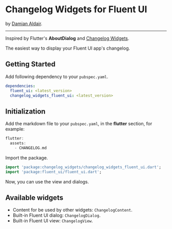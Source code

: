 # Changelog Widgets for Fluent UI

by [Damian Aldair](https://damianaldair.github.io).

---

Inspired by Flutter's **AboutDialog** and [Changelog Widgets](https://pub.dev/packages/changelog_widgets).

The easiest way to display your Fluent UI app's changelog.


## Getting Started

Add following dependency to your `pubspec.yaml`.

```yaml
dependencies:
  fluent_ui: <latest_version>
  changelog_widgets_fluent_ui: <latest_version>
```


## Initialization

Add the markdown file to your `pubspec.yaml`, in the **flutter** section, for example:

```dart
flutter:
  assets:
    - CHANGELOG.md
```

Import the package.
```dart
import 'package:changelog_widgets/changelog_widgets_fluent_ui.dart';
import 'package:fluent_ui/fluent_ui.dart';
```

Now, you can use the view and dialogs.

## Available widgets

- Content for be used by other widgets: `ChangelogContent`.
- Built-in Fluent UI dialog: `ChangelogDialog`.
- Built-in Fluent UI view: `ChangelogView`.